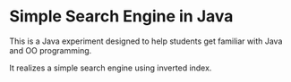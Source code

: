 # Simple Search Engine in Java

This is a Java experiment designed to help students get familiar with Java and OO programming.

It realizes a simple search engine using inverted index.